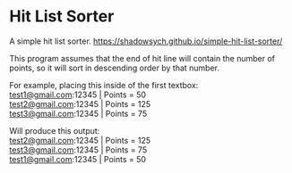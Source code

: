 # Hit List Sorter
A simple hit list sorter. https://shadowsych.github.io/simple-hit-list-sorter/

This program assumes that the end of hit line will contain the number of points, so it will sort in descending order by that number.

For example, placing this inside of the first textbox:  
test1@gmail.com:12345 | Points = 50  
test2@gmail.com:12345 | Points = 125  
test3@gmail.com:12345 | Points = 75  

Will produce this output:  
test2@gmail.com:12345 | Points = 125  
test3@gmail.com:12345 | Points = 75  
test1@gmail.com:12345 | Points = 50  
